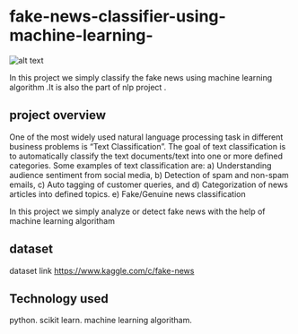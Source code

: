 # fake-news-classifier-using-machine-learning-

![alt text](https://images.theconversation.com/files/284418/original/file-20190717-173334-1b9vdud.jpg?ixlib=rb-1.1.0&q=45&auto=format&w=1200&h=900.0&fit=crop)


In this project we simply classify the fake news using machine learning algorithm .It is also the part of nlp project .

## project overview

One of the most widely used natural language processing task in different business problems is “Text Classification”. The goal of text classification is to automatically classify the text documents/text into one or more defined categories. Some examples of text classification are:
a) Understanding audience sentiment from social media,
b) Detection of spam and non-spam emails,
c) Auto tagging of customer queries, and
d) Categorization of news articles into defined topics.
e) Fake/Genuine news classification

In this project we simply analyze or detect fake news with the help of machine learning algoritham

## dataset

dataset link https://www.kaggle.com/c/fake-news

## Technology used

python.
scikit learn.
machine learning algoritham.
